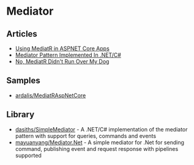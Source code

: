 
# Mediator

## Articles

- [Using MediatR in ASPNET Core Apps](https://ardalis.com/using-mediatr-in-aspnet-core-apps) 
- [Mediator Pattern Implemented In .NET/C#](https://dasith.me/2019/01/07/mediator-pattern-implemented-in-net/)
- [No, MediatR Didn't Run Over My Dog](https://scotthannen.org/blog/2020/06/20/mediatr-didnt-run-over-dog.html)
## Samples

- [ardalis/MediatRAspNetCore](https://github.com/ardalis/MediatRAspNetCore) 

## Library

- [dasiths/SimpleMediator](https://github.com/dasiths/SimpleMediator) - A .NET/C# implementation of the mediator pattern with support for queries, commands and events
- [mayuanyang/Mediator.Net](https://github.com/mayuanyang/Mediator.Net) - A simple mediator for .Net for sending command, publishing event and request response with pipelines supported
